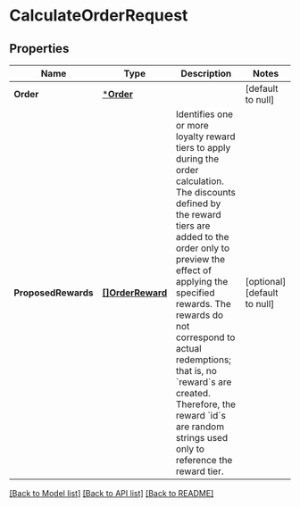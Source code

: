 # CalculateOrderRequest

## Properties
Name | Type | Description | Notes
------------ | ------------- | ------------- | -------------
**Order** | [***Order**](Order.md) |  | [default to null]
**ProposedRewards** | [**[]OrderReward**](OrderReward.md) | Identifies one or more loyalty reward tiers to apply during the order calculation. The discounts defined by the reward tiers are added to the order only to preview the effect of applying the specified rewards. The rewards do not correspond to actual redemptions; that is, no &#x60;reward&#x60;s are created. Therefore, the reward &#x60;id&#x60;s are random strings used only to reference the reward tier. | [optional] [default to null]

[[Back to Model list]](../README.md#documentation-for-models) [[Back to API list]](../README.md#documentation-for-api-endpoints) [[Back to README]](../README.md)

